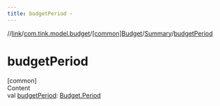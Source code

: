 ```yaml
---
title: budgetPeriod -
---
```

//[link](../../../index.md)/[com.tink.model.budget](../../index.md)/[[common]Budget](../index.md)/[Summary](index.md)/[budgetPeriod](budget-period.md)



# budgetPeriod  
[common]  
Content  
val [budgetPeriod](budget-period.md): [Budget.Period](../-period/index.md)  



